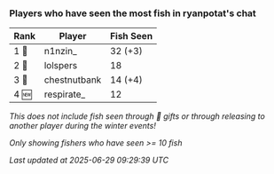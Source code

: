 ### Players who have seen the most fish in ryanpotat's chat
| Rank | Player | Fish Seen |
|------|--------|-----------|
| 1 🥇  | n1nzin_  | 32 (+3) |
| 2 🥈  | lolspers  | 18 |
| 3 🥉  | chestnutbank  | 14 (+4) |
| 4 🆕 | respirate_  | 12 |

_This does not include fish seen through 🎁 gifts or through releasing to another player during the winter events!_

_Only showing fishers who have seen >= 10 fish_

_Last updated at 2025-06-29 09:29:39 UTC_